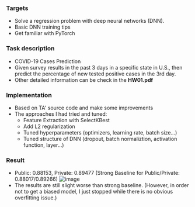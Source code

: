 ### Targets 
* Solve a regression problem with deep neural networks (DNN).
* Basic DNN training tips
* Get familiar with PyTorch
### Task description
* COVID-19 Cases Prediction
* Given survey results in the past 3 days in a specific state in U.S., then
predict the percentage of new tested positive cases in the 3rd day.
* Other detailed information can be check in the **HW01.pdf**
### Implementation
* Based on TA' source code and make some improvements
* The approaches I had tried and tuned:
  * Feature Extraction with SelectKBest
  * Add L2 regularization
  * Tuned hyperparameters (optimizers, learning rate, batch size...)
  * Tuned structure of DNN (dropout, batch normaliztion, activation function, layer...)
### Result
* Public: 0.88153, Private: 0.89477 (Strong Baseline for Public/Private: 0.88017/0.89266)
![image](https://user-images.githubusercontent.com/29924598/167692239-83968769-cbe4-44d7-a430-996ce29ac8fd.png)
* The results are still slight worse than strong baseline. 
(However, in order not to get a biased model, I just stopped while there is no obvious overfitting  issue.)
